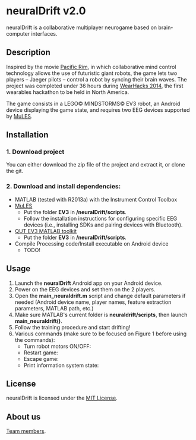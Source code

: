# neuralDrift v2.0

neuralDrift is a collaborative multiplayer neurogame based on brain-computer interfaces.

## Description

Inspired by the movie [Pacific Rim](http://en.wikipedia.org/wiki/Pacific_Rim_%28film%29),
in which collaborative mind control technology allows the use of futuristic giant robots,
the game lets two players – Jaeger pilots – control a robot by syncing their brain waves.
The project was completed under 36 hours during [WearHacks 2014](http://www.wearhacks.com/),
the first wearables hackathon to be held in North America. 

The game consists in a LEGO&copy; MINDSTORMS&copy; EV3 robot, an Android device displaying the game state, and requires two EEG devices supported by [MuLES](https://github.com/MuSAELab/MuLES).


## Installation

### 1. Download project

You can either download the zip file of the project and extract it, or clone the git.

### 2. Download and install dependencies:

- MATLAB (tested with R2013a) with the Instrument Control Toolbox
- [MuLES](https://github.com/MuSAELab/MuLES)
	* Put the folder **EV3** in **/neuralDrift/scripts**.
	* Follow the installation instructions for configuring specific EEG devices (i.e., installing SDKs and pairing devices with Bluetooth).
- [QUT EV3 MATLAB toolkit](https://code.google.com/p/matlab-toolboxes-robotics-vision/source/browse/#svn%2Fmatlab%2Frobot%2Ftrunk)
	* Put the folder **EV3** in **/neuralDrift/scripts**.
- Compile Processing code/Install executable on Android device
	* TODO!

## Usage

1. Launch the **neuralDrift** Android app on your Android device.
2. Power on the EEG devices and set them on the 2 players.
3. Open the **main_neuraldrift.m** script and change default parameters if needed (Android device name, player names, feature extraction parameters, MATLAB path, etc.)
4. Make sure MATLAB's current folder is **neuraldrift/scripts**, then launch **main_neuraldrift()**.
5. Follow the training procedure and start drifting!
6. Various commands (make sure to be focused on Figure 1 before using the commands):
	* Turn robot motors ON/OFF: <SPACE>
	* Restart game: <r>
	* Escape game: <Esc>
	* Print information system state: <n>


## License

neuralDrift is licensed under the [MIT License](LICENSE.txt).

## About us

[Team members](http://neuraldrift.net/?page_id=12).
